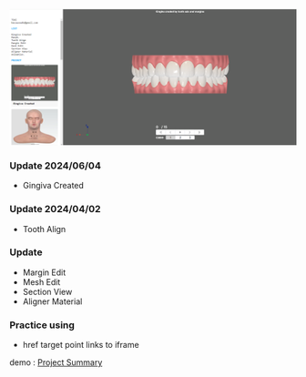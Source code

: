 
![screenshot](./docs/profolio.png)

### Update 2024/06/04
* Gingiva Created
### Update 2024/04/02
* Tooth Align
### Update
* Margin Edit
* Mesh Edit
* Section View
* Aligner Material

### Practice using
* href target point links to iframe

demo : [Project Summary](https://profolio-bay.vercel.app/)